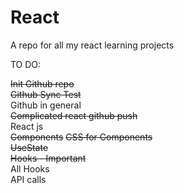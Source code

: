 # React

A repo for all my react learning projects 

TO DO:

~~Init Github repo~~  
~~Github Sync Test~~   
Github in general  
~~Complicated react github push~~  
React js  
~~Components~~
~~CSS for Components~~   
~~UseState~~  
~~Hooks - Important~~  
All Hooks  
API calls
